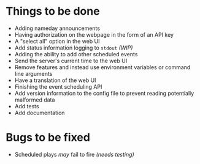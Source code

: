 # Things to be done
- Adding nameday announcements
- Having authorization on the webpage in the form of an API key
- A "select all" option in the web UI
- Add status information logging to `stdout` _(WIP)_
- Adding the ability to add other scheduled events
- Send the server's current time to the web UI
- Remove features and instead use environment variables or command line arguments
- Have a translation of the web UI
- Finishing the event scheduling API
- Add version information to the config file to prevent
reading potentially malformed data
- Add tests
- Add documentation
# Bugs to be fixed
- Scheduled plays _may_ fail to fire _(needs testing)_